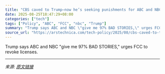 ```yaml
---
title: "CBS caved to Trump—now he’s seeking punishments for ABC and NBC"
date: 2025-08-25T18:47:29+08:00
categories: ["tech"]
tags: ["Policy", "ABC", "FCC", "nbc", "Trump"]
summary: "Trump says ABC and NBC \"give me 97% BAD STORIES,\" urges FCC to revoke licenses."
source_url: "https://arstechnica.com/tech-policy/2025/08/cbs-caved-to-trump-now-hes-seeking-punishments-for-abc-and-nbc/"
---
```


Trump says ABC and NBC "give me 97% BAD STORIES," urges FCC to revoke licenses.

---

*来源: [原文链接](https://arstechnica.com/tech-policy/2025/08/cbs-caved-to-trump-now-hes-seeking-punishments-for-abc-and-nbc/)*
